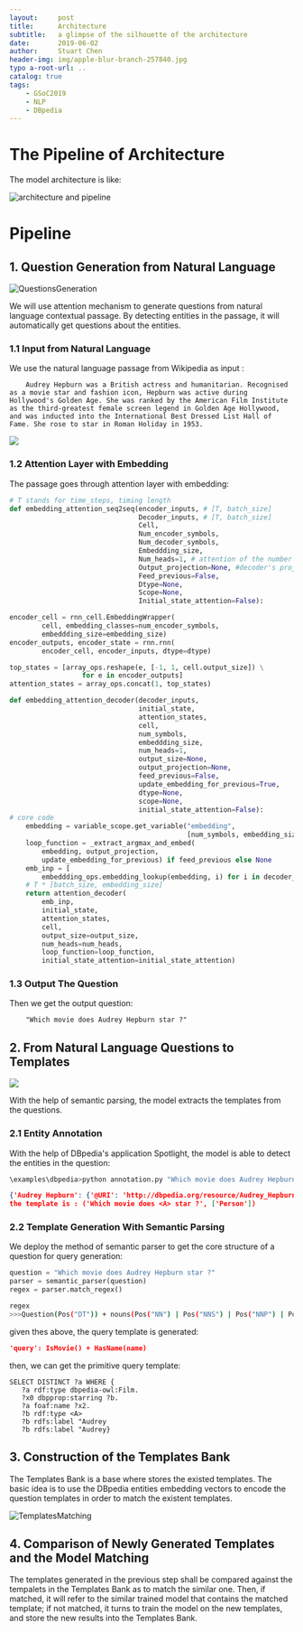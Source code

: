 ```yaml
---
layout:     post
title:      Architecture
subtitle:   a glimpse of the silhouette of the architecture
date:       2019-06-02
author:     Stuart Chen
header-img: img/apple-blur-branch-257840.jpg
typo a-root-url: ..
catalog: true
tags:
    - GSoC2019
    - NLP
    - DBpedia
---
```


# The Pipeline of Architecture

The model architecture is like:


![architecture and pipeline](https://pic3.zhimg.com/80/v2-a9408da7b2103f4018708efdc3e1f6be_hd.jpg)

# Pipeline 

## 1. Question Generation from Natural Language

![QuestionsGeneration](https://pic2.zhimg.com/80/v2-cbcf157a6a472066848f3623789a9565_hd.jpg)

We will use attention mechanism to generate questions from natural language contextual passage. By detecting entities in the passage, it will automatically get questions about the entities.

### 1.1 Input from Natural Language

We use the natural language passage from Wikipedia as input :
```
    Audrey Hepburn was a British actress and humanitarian. Recognised as a movie star and fashion icon, Hepburn was active during Hollywood's Golden Age. She was ranked by the American Film Institute as the third-greatest female screen legend in Golden Age Hollywood, and was inducted into the International Best Dressed List Hall of Fame. She rose to star in Roman Holiday in 1953.
```
![](https://pic1.zhimg.com/80/v2-6a37b3b2f4db3949137d90642df08ff4_hd.png)

### 1.2 Attention Layer with Embedding

The passage goes through attention layer with embedding:

```python
# T stands for time_steps, timing length
def embedding_attention_seq2seq(encoder_inputs, # [T, batch_size]
                             	Decoder_inputs, # [T, batch_size]
                             	Cell,
                             	Num_encoder_symbols,
                             	Num_decoder_symbols,
                             	Embeddding_size,
                             	Num_heads=1, # attention of the number of taps
                             	Output_projection=None, #decoder's projection matrix
                             	Feed_previous=False,
                             	Dtype=None,
                             	Scope=None,
                             	Initial_state_attention=False):

```
```python
encoder_cell = rnn_cell.EmbeddingWrapper(
        cell, embedding_classes=num_encoder_symbols,
        embeddding_size=embedding_size)
encoder_outputs, encoder_state = rnn.rnn(
        encoder_cell, encoder_inputs, dtype=dtype) 

top_states = [array_ops.reshape(e, [-1, 1, cell.output_size]) \
                  for e in encoder_outputs] 
attention_states = array_ops.concat(1, top_states) 

```
```python
def embedding_attention_decoder(decoder_inputs,
                                initial_state,
                                attention_states,
                                cell,
                                num_symbols,
                                embeddding_size,
                                num_heads=1,
                                output_size=None,
                                output_projection=None,
                                feed_previous=False,
                                update_embedding_for_previous=True,
                                dtype=None,
                                scope=None,
                                initial_state_attention=False):
# core code
    embedding = variable_scope.get_variable("embedding",
                                            [num_symbols, embedding_size])
    loop_function = _extract_argmax_and_embed(
        embedding, output_projection,
        update_embedding_for_previous) if feed_previous else None
    emb_inp = [
        embeddding_ops.embedding_lookup(embedding, i) for i in decoder_inputs]
    # T * [batch_size, embedding_size]
    return attention_decoder(
        emb_inp,
        initial_state,
        attention_states,
        cell,
        output_size=output_size,
        num_heads=num_heads,
        loop_function=loop_function,
        initial_state_attention=initial_state_attention)

```
### 1.3 Output The Question
Then we get the output question:
```
    "Which movie does Audrey Hepburn star ?"
```

## 2. From Natural Language Questions to Templates

![](https://pic2.zhimg.com/80/v2-a23047e0556d185a03e86f145659d625_hd.jpg)

With the help of semantic parsing, the model extracts the templates from the questions.

### 2.1 Entity Annotation
With the help of DBpedia's application Spotlight, the model is able to detect the entities in the question:
```bash
\examples\dbpedia>python annotation.py "Which movie does Audrey Hepburn star ?"
```
```json
{'Audrey Hepburn': {'@URI': 'http://dbpedia.org/resource/Audrey_Hepburn', 'Ref': 'Audrey_Hepburn', 'Schema': 'Person', 'DBpedia': ['Person', 'Agent']}}
the template is : ('Which movie does <A> star ?', ['Person'])
```
### 2.2 Template Generation With Semantic Parsing
We deploy the method of semantic parser to get the core structure of a question for query generation:
```python 
question = "Which movie does Audrey Hepburn star ?"
parser = semantic_parser(question)
regex = parser.match_regex()
```

```bash
regex
>>>Question(Pos("DT")) + nouns(Pos("NN") | Pos("NNS") | Pos("NNP") | Pos("NNPS"))
```
given thes above, the query template is generated:
```json
'query': IsMovie() + HasName(name)
```
then, we can get the primitive query template:
```
SELECT DISTINCT ?a WHERE {
   ?a rdf:type dbpedia-owl:Film.
   ?x0 dbpprop:starring ?b.
   ?a foaf:name ?x2.
   ?b rdf:type <A>
   ?b rdfs:label "Audrey
   ?b rdfs:label "Audrey}
```

## 3. Construction of the Templates Bank
The Templates Bank is a base where stores the existed templates. 
The basic idea is to use the DBpedia entities embedding vectors to encode the question templates in order to match the existent templates.

![TemplatesMatching](https://pic1.zhimg.com/80/v2-4a5f6b5e4f26dfb80083e9a3e3c337ec_hd.jpg)


## 4. Comparison of Newly Generated Templates and the Model Matching
The templates generated in the previous step shall be compared against the tempalets in the Templates Bank as to match the similar one. Then, if matched, it will refer to the similar trained model that contains the matched template; if not matched, it turns to train the model on the new templates, and store the new results into the Templates Bank.